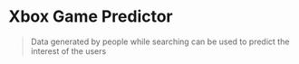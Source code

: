 # Xbox Game Predictor 
> Data generated by people while searching can be used to predict the interest of the users